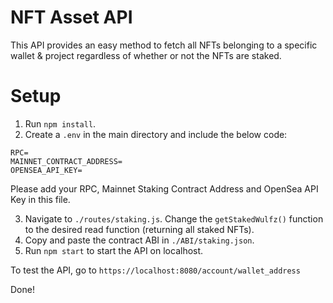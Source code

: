 # NFT Asset API

This API provides an easy method to fetch all NFTs belonging to a specific wallet & project regardless of whether or not the NFTs are staked.

# Setup

1. Run `npm install`.
2. Create a `.env` in the main directory and include the below code:

```
RPC=
MAINNET_CONTRACT_ADDRESS=
OPENSEA_API_KEY=
```
Please add your RPC, Mainnet Staking Contract Address and OpenSea API Key in this file.

3. Navigate to `./routes/staking.js`. Change the `getStakedWulfz()` function to the desired read function (returning all staked NFTs).
4. Copy and paste the contract ABI in `./ABI/staking.json`.
5. Run `npm start` to start the API on localhost.

To test the API, go to `https://localhost:8080/account/wallet_address`

Done!
